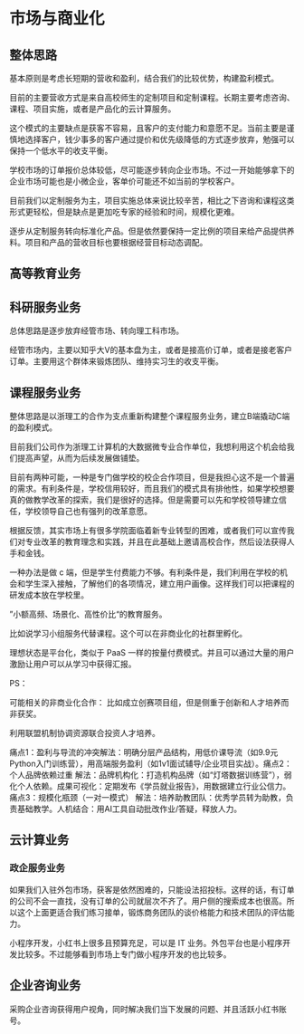 # 市场与商业化

## 整体思路

基本原则是考虑长短期的营收和盈利，结合我们的比较优势，构建盈利模式。

目前的主要营收方式是来自高校师生的定制项目和定制课程。长期主要考虑咨询、课程、项目实施，或者是产品化的云计算服务。

这个模式的主要缺点是获客不容易，且客户的支付能力和意愿不足。当前主要是谨慎地选择客户，钱少事多的客户通过提价和优先级降低的方式逐步放弃，勉强可以保持一个低水平的收支平衡。

学校市场的订单报价总体较低，尽可能逐步转向企业市场。不过一开始能够拿下的企业市场可能也是小微企业，客单价可能还不如当前的学校客户。

目前我们以定制服务为主，项目实施总体来说比较辛苦，相比之下咨询和课程这类形式更轻松，但是缺点是更加吃专家的经验和时间，规模化更难。

逐步从定制服务转向标准化产品。但是依然要保持一定比例的项目来给产品提供养料。项目和产品的营收目标也要根据经营目标动态调配。

## 高等教育业务

## 科研服务业务

总体思路是逐步放弃经管市场、转向理工科市场。

经管市场内，主要以知乎大V的基本盘为主，或者是接高价订单，或者是接老客户订单。主要用这个群体来锻炼团队、维持实习生的收支平衡。

## 课程服务业务

整体思路是以浙理工的合作为支点重新构建整个课程服务业务，建立B端撬动C端的盈利模式。

目前我们公司作为浙理工计算机的大数据微专业合作单位，我想利用这个机会给我们提高声望，从而为后续发展做铺垫。

目前有两种可能，一种是专门做学校的校企合作项目，但是我担心这不是一个普遍的需求。有利条件是，学校信用较好，而且我们的模式具有排他性，如果学校想要真的做教学改革的探索，我们是很好的选择。但是需要可以先和学校领导建立信任，学校领导自己也有强列的改革意愿。

根据反馈，其实市场上有很多学院面临着新专业转型的困难，或者我们可以宣传我们对专业改革的教育理念和实践，并且在此基础上邀请高校合作，然后设法获得人手和金钱。

一种办法是做 c 端，但是学生付费能力不够。有利条件是，我们利用在学校的机会和学生深入接触，了解他们的各项情况，建立用户画像。这样我们可以把课程的研发成本放在学校里。

”小额高频、场景化、高性价比“的教育服务。

比如说学习小组服务代替课程。这个可以在非商业化的社群里孵化。

理想状态是平台化，类似于 PaaS 一样的按量付费模式。并且可以通过大量的用户激励让用户可以从学习中获得汇报。

PS：

可能相关的非商业化合作：
比如成立创赛项目组，但是侧重于创新和人才培养而非获奖。

利用联盟机制协调资源联合投资人才培养。

​​痛点1：盈利与导流的冲突​​
​​解法​​：明确分层产品结构，用低价课导流（如9.9元Python入门训练营），用高端服务盈利（如1v1面试辅导/企业项目实战）。
​​痛点2：个人品牌依赖过重​​
​​解法​​：
​​品牌机构化​​：打造机构品牌（如“灯塔数据训练营”），弱化个人依赖。
​​成果可视化​​：定期发布《学员就业报告》，用数据建立行业公信力。
​​痛点3：规模化瓶颈（一对一模式）​​
​​解法​​：
​​培养助教团队​​：优秀学员转为助教，负责基础教学。
​​人机结合​​：用AI工具自动批改作业/答疑，释放人力。

## 云计算业务

### 政企服务业务

如果我们入驻外包市场，获客是依然困难的，只能设法招投标。这样的话，有订单的公司不会一直找，没有订单的公司就层次不齐了。用户侧的搜索成本也很高。所以这个上面更适合我们练习接单，锻炼商务团队的谈价格能力和技术团队的评估能力。

小程序开发，小红书上很多且预算充足，可以是 IT 业务。外包平台也是小程序开发比较多。不过能够看到市场上专门做小程序开发的也比较多。

## 企业咨询业务

采购企业咨询获得用户视角，同时解决我们当下发展的问题、并且活跃小红书账号。
